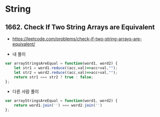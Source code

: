# String

## 1662. Check If Two String Arrays are Equivalent

* https://leetcode.com/problems/check-if-two-string-arrays-are-equivalent/

* 내 풀이

```js
var arrayStringsAreEqual = function(word1, word2) {
    let str1 = word1.reduce((acc,val)=>acc+val,"");
    let str2 = word2.reduce((acc,val)=>acc+val,"");
    return str1 === str2 ? true : false;
};
```

* 다른 사람 풀이

```js
var arrayStringsAreEqual = function(word1, word2) {
    return word1.join('') === word2.join('')
};
```